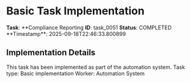 # Basic Task Implementation

**Task**: **Compliance Reporting
**ID**: task_0051
**Status**: COMPLETED
**Timestamp\*\*: 2025-09-18T22:46:33.800899

## Implementation Details

This task has been implemented as part of the automation system.
Task type: Basic implementation
Worker: Automation System
